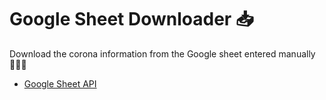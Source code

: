 # Google Sheet Downloader 📥

Download the corona information from the Google sheet entered manually 🧑🏻‍💻

- [Google Sheet API](https://developers.google.com/sheets/api/guides/concepts)
